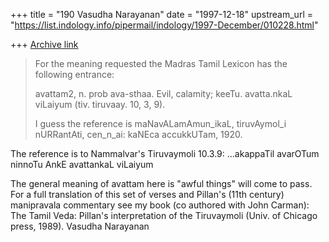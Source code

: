 +++
title = "190 Vasudha Narayanan"
date = "1997-12-18"
upstream_url = "https://list.indology.info/pipermail/indology/1997-December/010228.html"

+++
[Archive link](https://list.indology.info/pipermail/indology/1997-December/010228.html)

> For the meaning requested the Madras Tamil Lexicon has the following
> entrance:
>
> avattam2, n. prob ava-sthaa.  Evil, calamity; keeTu. avatta.nkaL
> viLaiyum (tiv. tiruvaay. 10, 3, 9).
>
> I guess the reference is maNavALamAmun_ikaL, tiruvAymol_i nURRantAti,
> cen_n_ai:  kaNEca accukkUTam, 1920.
>
The reference is to Nammalvar's Tiruvaymoli 10.3.9:
...akappaTil avarOTum ninnoTu AnkE avattankaL viLaiyum

The general meaning of avattam here is "awful things" will come to pass. For
a full translation of this set of verses and Pillan's (11th century)
manipravala commentary see my book (co authored with John Carman): The Tamil
Veda: Pillan's interpretation of the Tiruvaymoli (Univ. of Chicago press, 1989).
Vasudha Narayanan



